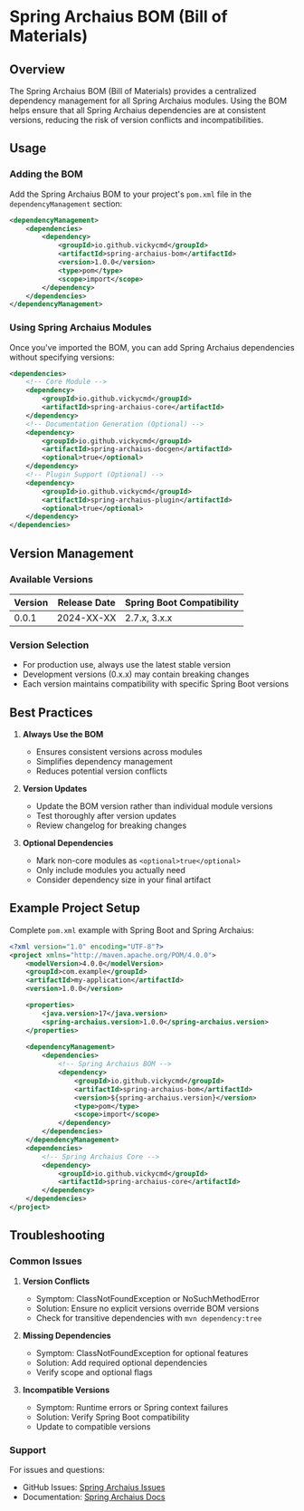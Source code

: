 # Spring Archaius BOM (Bill of Materials)

## Overview

The Spring Archaius BOM (Bill of Materials) provides a centralized dependency management for all Spring Archaius modules. Using the BOM helps ensure that all Spring Archaius dependencies are at consistent versions, reducing the risk of version conflicts and incompatibilities.

## Usage

### Adding the BOM

Add the Spring Archaius BOM to your project's `pom.xml` file in the `dependencyManagement` section:

```xml
<dependencyManagement>
    <dependencies>
        <dependency>
            <groupId>io.github.vickycmd</groupId>
            <artifactId>spring-archaius-bom</artifactId>
            <version>1.0.0</version>
            <type>pom</type>
            <scope>import</scope>
        </dependency>
    </dependencies>
</dependencyManagement>
```

### Using Spring Archaius Modules

Once you've imported the BOM, you can add Spring Archaius dependencies without specifying versions:

```xml
<dependencies>
    <!-- Core Module -->
    <dependency>
        <groupId>io.github.vickycmd</groupId>
        <artifactId>spring-archaius-core</artifactId>
    </dependency>
    <!-- Documentation Generation (Optional) -->
    <dependency>
        <groupId>io.github.vickycmd</groupId>
        <artifactId>spring-archaius-docgen</artifactId>
        <optional>true</optional>
    </dependency>
    <!-- Plugin Support (Optional) -->
    <dependency>
        <groupId>io.github.vickycmd</groupId>
        <artifactId>spring-archaius-plugin</artifactId>
        <optional>true</optional>
    </dependency>
</dependencies>
```

## Version Management

### Available Versions

| Version | Release Date | Spring Boot Compatibility |
|---------|--------------|---------------------------|
| 0.0.1   | 2024-XX-XX   | 2.7.x, 3.x.x              |

### Version Selection

- For production use, always use the latest stable version
- Development versions (0.x.x) may contain breaking changes
- Each version maintains compatibility with specific Spring Boot versions

## Best Practices

1. **Always Use the BOM**
   - Ensures consistent versions across modules
   - Simplifies dependency management
   - Reduces potential version conflicts

2. **Version Updates**
   - Update the BOM version rather than individual module versions
   - Test thoroughly after version updates
   - Review changelog for breaking changes

3. **Optional Dependencies**
   - Mark non-core modules as `<optional>true</optional>`
   - Only include modules you actually need
   - Consider dependency size in your final artifact

## Example Project Setup

Complete `pom.xml` example with Spring Boot and Spring Archaius:


```xml
<?xml version="1.0" encoding="UTF-8"?>
<project xmlns="http://maven.apache.org/POM/4.0.0">
    <modelVersion>4.0.0</modelVersion>
    <groupId>com.example</groupId>
    <artifactId>my-application</artifactId>
    <version>1.0.0</version>

    <properties>
        <java.version>17</java.version>
        <spring-archaius.version>1.0.0</spring-archaius.version>
    </properties>
    
    <dependencyManagement>
        <dependencies>
            <!-- Spring Archaius BOM -->
            <dependency>
                <groupId>io.github.vickycmd</groupId>
                <artifactId>spring-archaius-bom</artifactId>
                <version>${spring-archaius.version}</version>
                <type>pom</type>
                <scope>import</scope>
            </dependency>
        </dependencies>
    </dependencyManagement>
    <dependencies>
        <!-- Spring Archaius Core -->
        <dependency>
            <groupId>io.github.vickycmd</groupId>
            <artifactId>spring-archaius-core</artifactId>
        </dependency>
    </dependencies>
</project>
```


## Troubleshooting

### Common Issues

1. **Version Conflicts**
   - Symptom: ClassNotFoundException or NoSuchMethodError
   - Solution: Ensure no explicit versions override BOM versions
   - Check for transitive dependencies with `mvn dependency:tree`

2. **Missing Dependencies**
   - Symptom: ClassNotFoundException for optional features
   - Solution: Add required optional dependencies
   - Verify scope and optional flags

3. **Incompatible Versions**
   - Symptom: Runtime errors or Spring context failures
   - Solution: Verify Spring Boot compatibility
   - Update to compatible versions

### Support

For issues and questions:
- GitHub Issues: [Spring Archaius Issues](https://github.com/vickycmd/spring-archaius/issues)
- Documentation: [Spring Archaius Docs](https://github.com/vickycmd/spring-archaius/docs)

